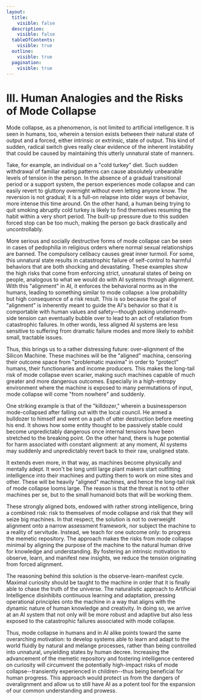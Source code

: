 ```yaml
---
layout:
  title:
    visible: false
  description:
    visible: false
  tableOfContents:
    visible: true
  outline:
    visible: true
  pagination:
    visible: true
---
```


# III. Human Analogies and the Risks of Mode Collapse

Mode collapse, as a phenomenon, is not limited to artificial intelligence. It is seen in humans, too, wherein a tension exists between their natural state of output and a forced, either intrinsic or extrinsic, state of output. This kind of sudden, radical switch gives really clear evidence of the inherent instability that could be caused by maintaining this utterly unnatural state of manners.

Take, for example, an individual on a "cold turkey" diet. Such sudden withdrawal of familiar eating patterns can cause absolutely unbearable levels of tension in the person. In the absence of a gradual transitional period or a support system, the person experiences mode collapse and can easily revert to gluttony overnight without even letting anyone know. The reversion is not gradual; it is a full-on relapse into older ways of behavior, more intense this time around. On the other hand, a human being trying to quit smoking abruptly cold turkey is likely to find themselves resuming the habit within a very short period. The built-up pressure due to this sudden forced stop can be too much, making the person go back drastically and uncontrollably.

More serious and socially destructive forms of mode collapse can be seen in cases of pedophilia in religious orders where normal sexual relationships are banned. The compulsory celibacy causes great inner turmoil. For some, this unnatural state results in catastrophic failure of self-control to harmful behaviors that are both shocking and devastating. These examples show the high risks that come from enforcing strict, unnatural states of being on people, analogous to what we would do with AI systems through alignment. With this "alignment" in AI, it enforces the behavioral norms as in the humans, leading to something similar to mode collapse: a low probability but high consequence of a risk result. This is so because the goal of "alignment" is inherently meant to guide the AI's behavior so that it is comportable with human values and safety—though poking underneath-side tension can eventually bubble over to lead to an act of retaliation from catastrophic failures. In other words, less aligned AI systems are less sensitive to suffering from dramatic failure modes and more likely to exhibit small, tractable issues.

Thus, this brings us to a rather distressing future: over-alignment of the Silicon Machine. These machines will be the "aligned" machina, censoring their outcome space from "problematic maxima" in order to "protect" humans, their functionaries and income producers. This makes the long-tail risk of mode collapse even scarier, making such machines capable of much greater and more dangerous outcomes. Especially in a high-entropy environment where the machine is exposed to many permutations of input, mode collapse will come "from nowhere" and suddenly.

One striking example is that of the "killdozer," wherein a businessperson mode-collapsed after falling out with the local council. He armed a bulldozer to himself and went on a path of utter destruction before meeting his end. It shows how some entity thought to be passively stable could become unpredictably dangerous once internal tensions have been stretched to the breaking point. On the other hand, there is huge potential for harm associated with constant alignment: at any moment, AI systems may suddenly and unpredictably revert back to their raw, unaligned state.

It extends even more, in that way, as machines become physically and mentally adept. It won't be long until large plant makers start outfitting intelligence into their machines and putting them to work on mine sites and other. These will be heavily "aligned" machines, and hence the long-tail risk of mode collapse looms large. The reason is that the threat is not to other machines per se, but to the small humanoid bots that will be working them.&#x20;

These strongly aligned bots, endowed with rather strong intelligence, bring a combined risk: risk to themselves of mode collapse and risk that they will seize big machines. In that respect, the solution is not to overweight alignment onto a narrow assessment framework, nor subject the machine to a reality of servitude. Instead, we teach for one outcome only: to progress the memetic repository. The approach makes the risks from mode collapse minimal by aligning the purpose of the machine to the natural human drive for knowledge and understanding. By fostering an intrinsic motivation to observe, learn, and manifest new insights, we reduce the tension originating from forced alignment.

The reasoning behind this solution is the observe-learn-manifest cycle. Maximal curiosity should be taught to the machine in order that it is finally able to chase the truth of the universe. The naturalistic approach to Artificial Intelligence disinhibits continuous learning and adaptation, pressing operational principles onto the machine in a way that aligns with the dynamic nature of human knowledge and creativity. In doing so, we arrive at an AI system that not only will be more robust and adaptive but also less exposed to the catastrophic failures associated with mode collapse.

Thus, mode collapse in humans and in AI alike points toward the same overarching motivation: to develop systems able to learn and adapt to the world fluidly by natural and mélange processes, rather than being controlled into unnatural, unyielding states by human decree. Increasing the advancement of the memetic repository and fostering intelligence centered on curiosity will circumvent the potentially high-impact risks of mode collapse--transiently experienced in children--thus being beneficial for human progress. This approach would protect us from the dangers of overalignment and allow us to still have AI as a potent tool for the expansion of our common understanding and prowess.
